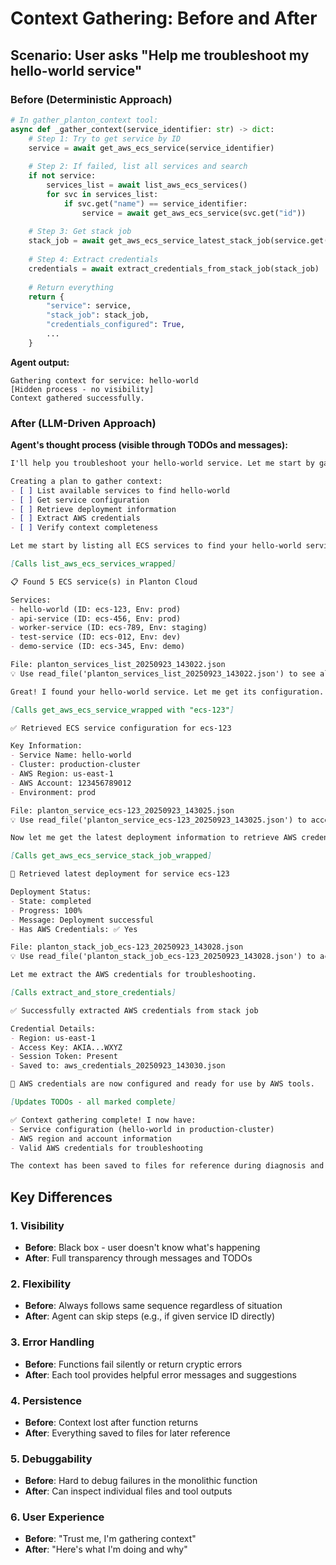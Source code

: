 # Context Gathering: Before and After

## Scenario: User asks "Help me troubleshoot my hello-world service"

### Before (Deterministic Approach)

```python
# In gather_planton_context tool:
async def _gather_context(service_identifier: str) -> dict:
    # Step 1: Try to get service by ID
    service = await get_aws_ecs_service(service_identifier)
    
    # Step 2: If failed, list all services and search
    if not service:
        services_list = await list_aws_ecs_services()
        for svc in services_list:
            if svc.get("name") == service_identifier:
                service = await get_aws_ecs_service(svc.get("id"))
                
    # Step 3: Get stack job
    stack_job = await get_aws_ecs_service_latest_stack_job(service.get("id"))
    
    # Step 4: Extract credentials
    credentials = await extract_credentials_from_stack_job(stack_job)
    
    # Return everything
    return {
        "service": service,
        "stack_job": stack_job,
        "credentials_configured": True,
        ...
    }
```

**Agent output:**
```
Gathering context for service: hello-world
[Hidden process - no visibility]
Context gathered successfully.
```

### After (LLM-Driven Approach)

**Agent's thought process (visible through TODOs and messages):**

```markdown
I'll help you troubleshoot your hello-world service. Let me start by gathering the necessary context.

Creating a plan to gather context:
- [ ] List available services to find hello-world
- [ ] Get service configuration
- [ ] Retrieve deployment information
- [ ] Extract AWS credentials
- [ ] Verify context completeness

Let me start by listing all ECS services to find your hello-world service.

[Calls list_aws_ecs_services_wrapped]

📋 Found 5 ECS service(s) in Planton Cloud

Services:
- hello-world (ID: ecs-123, Env: prod)
- api-service (ID: ecs-456, Env: prod)
- worker-service (ID: ecs-789, Env: staging)
- test-service (ID: ecs-012, Env: dev)
- demo-service (ID: ecs-345, Env: demo)

File: planton_services_list_20250923_143022.json
💡 Use read_file('planton_services_list_20250923_143022.json') to see all services with full details.

Great! I found your hello-world service. Let me get its configuration.

[Calls get_aws_ecs_service_wrapped with "ecs-123"]

✅ Retrieved ECS service configuration for ecs-123

Key Information:
- Service Name: hello-world
- Cluster: production-cluster
- AWS Region: us-east-1
- AWS Account: 123456789012
- Environment: prod

File: planton_service_ecs-123_20250923_143025.json
💡 Use read_file('planton_service_ecs-123_20250923_143025.json') to access full configuration details.

Now let me get the latest deployment information to retrieve AWS credentials.

[Calls get_aws_ecs_service_stack_job_wrapped]

🚀 Retrieved latest deployment for service ecs-123

Deployment Status:
- State: completed
- Progress: 100%
- Message: Deployment successful
- Has AWS Credentials: ✅ Yes

File: planton_stack_job_ecs-123_20250923_143028.json
💡 Use read_file('planton_stack_job_ecs-123_20250923_143028.json') to access full deployment details including credentials.

Let me extract the AWS credentials for troubleshooting.

[Calls extract_and_store_credentials]

✅ Successfully extracted AWS credentials from stack job

Credential Details:
- Region: us-east-1
- Access Key: AKIA...WXYZ
- Session Token: Present
- Saved to: aws_credentials_20250923_143030.json

🔐 AWS credentials are now configured and ready for use by AWS tools.

[Updates TODOs - all marked complete]

✅ Context gathering complete! I now have:
- Service configuration (hello-world in production-cluster)
- AWS region and account information
- Valid AWS credentials for troubleshooting

The context has been saved to files for reference during diagnosis and remediation phases. Would you like me to proceed with diagnosing any issues with your hello-world service?
```

## Key Differences

### 1. Visibility
- **Before**: Black box - user doesn't know what's happening
- **After**: Full transparency through messages and TODOs

### 2. Flexibility
- **Before**: Always follows same sequence regardless of situation
- **After**: Agent can skip steps (e.g., if given service ID directly)

### 3. Error Handling
- **Before**: Functions fail silently or return cryptic errors
- **After**: Each tool provides helpful error messages and suggestions

### 4. Persistence
- **Before**: Context lost after function returns
- **After**: Everything saved to files for later reference

### 5. Debuggability
- **Before**: Hard to debug failures in the monolithic function
- **After**: Can inspect individual files and tool outputs

### 6. User Experience
- **Before**: "Trust me, I'm gathering context"
- **After**: "Here's what I'm doing and why"
